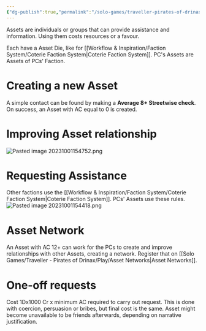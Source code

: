 ```yaml
---
{"dg-publish":true,"permalink":"/solo-games/traveller-pirates-of-drinax/play/factions/creating-and-managing-assets/"}
---
```


Assets are individuals or groups that can provide assistance and information. Using them costs resources or a favour.

Each have a Asset Die, like for [[Workflow & Inspiration/Faction System/Coterie Faction System\|Coterie Faction System]].
PC's Assets are Assets of PCs' Faction.
# Creating a new Asset
A simple contact can be found by making a **Average 8+ Streetwise  check**.
On success, an Asset with AC equal to 0 is created.
# Improving Asset relationship
![Pasted image 20231001154752.png](/img/user/z_Attachments/Pasted%20image%2020231001154752.png)

# Requesting Assistance
Other factions use the [[Workflow & Inspiration/Faction System/Coterie Faction System\|Coterie Faction System]]. PCs' Assets use these rules.
![Pasted image 20231001154418.png](/img/user/z_Attachments/Pasted%20image%2020231001154418.png)

# Asset Network
An Asset with AC 12+ can work for the PCs to create and improve relationships with other Assets, creating a network. Register that on [[Solo Games/Traveller - Pirates of Drinax/Play/Asset Networks\|Asset Networks]].

# One-off requests
Cost 1Dx1000 Cr x minimum AC required to carry out request.
This is done with coercion, persuasion or bribes, but final cost is the same. Asset might become unavailable to be friends afterwards, depending on narrative justification.
